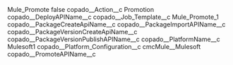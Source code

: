 <?xml version="1.0" encoding="UTF-8"?>
<CustomMetadata xmlns="http://soap.sforce.com/2006/04/metadata" xmlns:xsi="http://www.w3.org/2001/XMLSchema-instance" xmlns:xsd="http://www.w3.org/2001/XMLSchema">
    <label>Mule_Promote</label>
    <protected>false</protected>
    <values>
        <field>copado__Action__c</field>
        <value xsi:type="xsd:string">Promotion</value>
    </values>
    <values>
        <field>copado__DeployAPIName__c</field>
        <value xsi:nil="true"/>
    </values>
    <values>
        <field>copado__Job_Template__c</field>
        <value xsi:type="xsd:string">Mule_Promote_1</value>
    </values>
    <values>
        <field>copado__PackageCreateApiName__c</field>
        <value xsi:nil="true"/>
    </values>
    <values>
        <field>copado__PackageImportAPIName__c</field>
        <value xsi:nil="true"/>
    </values>
    <values>
        <field>copado__PackageVersionCreateApiName__c</field>
        <value xsi:nil="true"/>
    </values>
    <values>
        <field>copado__PackageVersionPublishAPIName__c</field>
        <value xsi:nil="true"/>
    </values>
    <values>
        <field>copado__PlatformName__c</field>
        <value xsi:type="xsd:string">Mulesoft1</value>
    </values>
    <values>
        <field>copado__Platform_Configuration__c</field>
        <value xsi:type="xsd:string">cmcMule__Mulesoft</value>
    </values>
    <values>
        <field>copado__PromoteAPIName__c</field>
        <value xsi:nil="true"/>
    </values>
</CustomMetadata>
